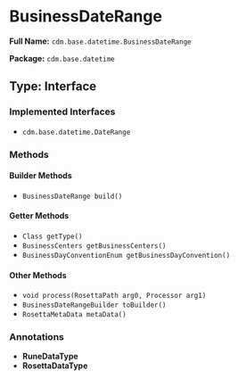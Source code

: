 # BusinessDateRange

**Full Name:** `cdm.base.datetime.BusinessDateRange`

**Package:** `cdm.base.datetime`

## Type: Interface

### Implemented Interfaces

- `cdm.base.datetime.DateRange`

### Methods

#### Builder Methods

- `BusinessDateRange build()`

#### Getter Methods

- `Class getType()`
- `BusinessCenters getBusinessCenters()`
- `BusinessDayConventionEnum getBusinessDayConvention()`

#### Other Methods

- `void process(RosettaPath arg0, Processor arg1)`
- `BusinessDateRangeBuilder toBuilder()`
- `RosettaMetaData metaData()`

### Annotations

- **RuneDataType**
- **RosettaDataType**

